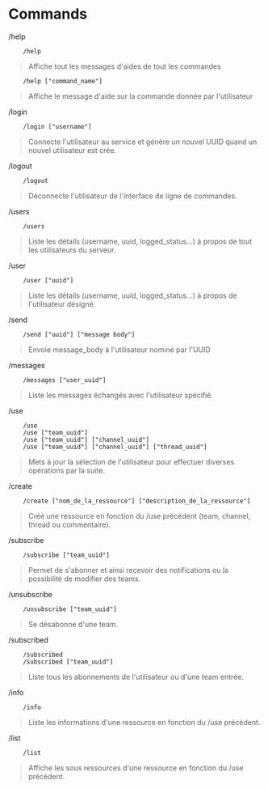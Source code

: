 # Commands

/help
```
    /help
```
> Affiche tout les messages d'aides de tout les commandes

```
    /help ["command_name"]
```
> Affiche le message d'aide sur la commande donnée par l'utilisateur

/login
```
    /login ["username"]
```
> Connecte l'utilisateur au service et génère un nouvel UUID quand un nouvel utilisateur est crée.

/logout
```
    /logout
```
> Déconnecte l'utilisateur de l'interface de ligne de commandes.

/users
```
    /users
```
> Liste les détails (username, uuid, logged_status...) à propos de tout les utilisateurs du serveur.

/user
```
    /user ["uuid"]
```
> Liste les détails (username, uuid, logged_status...) à propos de l'utilisateur désigné.

/send
```
    /send ["uuid"] ["message body"]
```
> Envoie message_body à l'utilisateur nominé par l'UUID

/messages
```
    /messages ["user_uuid"]
```
> Liste les messages échangés avec l'utilisateur spécifié.

/use
```
    /use
    /use ["team_uuid"]
    /use ["team_uuid"] ["channel_uuid"]
    /use ["team_uuid"] ["channel_uuid"] ["thread_uuid"]
```
> Mets à jour la sélection de l'utilisateur pour effectuer diverses opérations par la suite.

/create
```
    /create ["nom_de_la_ressource"] ["description_de_la_ressource"]
```
> Créé une ressource en fonction du /use précédent (team, channel, thread ou commentaire).

/subscribe
```
    /subscribe ["team_uuid"]
```
> Permet de s'abonner et ainsi recevoir des notifications ou la possibilité de modifier des teams.

/unsubscribe
```
    /unsubscribe ["team_uuid"]
```
> Se désabonne d'une team.

/subscribed
```
    /subscribed
    /subscribed ["team_uuid"]
```
> Liste tous les abonnements de l'utilisateur ou d'une team entrée.

/info
```
    /info
```
> Liste les informations d'une ressource en fonction du /use précédent.

/list
```
    /list
```
> Affiche les sous ressources d'une ressource en fonction du /use précédent.
